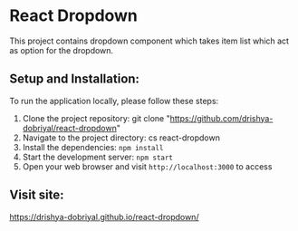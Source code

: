 # React Dropdown
This project contains dropdown component which takes item list which act as option for the dropdown.
## Setup and Installation:
To run the application locally, please follow these steps:
1. Clone the project repository:  git clone "https://github.com/drishya-dobriyal/react-dropdown"
2. Navigate to the project directory: cs react-dropdown
3. Install the dependencies: `npm install`
4. Start the development server: `npm start`
5. Open your web browser and visit `http://localhost:3000` to access
## Visit site: 
https://drishya-dobriyal.github.io/react-dropdown/
